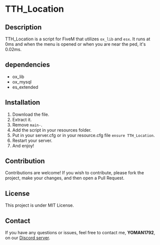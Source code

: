 # TTH_Location

## Description

TTH_Location is a script for FiveM that utilizes `ox_lib` and `esx`.
It runs at 0ms and when the menu is opened or when you are near the ped, it's 0.02ms.

## dependencies

- ox_lib
- ox_mysql
- es_extended

## Installation

1. Download the file.
2. Extract it.
3. Remove `main-`.
4. Add the script in your resources folder.
5. Put in your server.cfg or in your resource.cfg file ``ensure TTH_Location``.
6. Restart your server.
7. And enjoy!

## Contribution

Contributions are welcome! If you wish to contribute, please fork the project, make your changes, and then open a Pull Request.

## License

This project is under MIT License.

## Contact

If you have any questions or issues, feel free to contact me, **YOMAN1792**, on our [Discord server](https://discord.gg/7B8PmPCn). 
